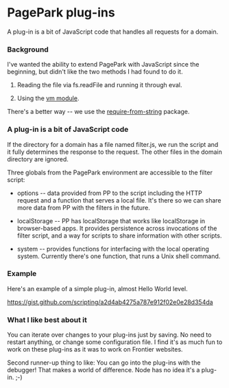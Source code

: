 # PagePark plug-ins

A plug-in is a bit of JavaScript code that handles all requests for a domain. 

### Background

I've wanted the ability to extend PagePark with JavaScript since the beginning, but didn't like the two methods I had found to do it.

1. Reading the file via fs.readFile and running it through eval. 

2. Using the [vm module](https://nodejs.org/api/vm.html). 

There's a better way -- we use the <a href="https://www.npmjs.com/package/require-from-string">require-from-string</a> package. 

### A plug-in is a bit of JavaScript code

If the directory for a domain has a file named filter.js, we run the script and it fully determines the response to the request. The other files in the domain directory are ignored. 

Three globals from the PagePark environment are accessible to the filter script: 

* options -- data provided from PP to the script including the HTTP request and a function that serves a local file. It's there so we can share more data from PP with the filters in the future. 

* localStorage -- PP has localStorage that works like localStorage in browser-based apps. It provides persistence across invocations of the filter script, and a way for scripts to share information with other scripts.

* system -- provides functions for interfacing with the local operating system. Currently there's one function, that runs a Unix shell command.

### Example

Here's an example of a simple plug-in, almost Hello World level.

https://gist.github.com/scripting/a2d4ab4275a787e912f02e0e28d354da

### What I like best about it

You can iterate over changes to your plug-ins just by saving. No need to restart anything, or change some configuration file. I find it's as much fun to work on these plug-ins as it was to work on Frontier websites.

Second runner-up thing to like: You can go into the plug-ins with the debugger! That makes a world of difference. Node has no idea it's a plug-in. ;-)

